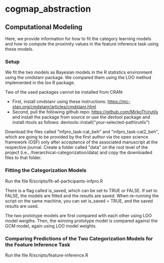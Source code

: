 # cogmap_abstraction

## Computational Modeling
Here, we provide information for how to fit the category learning models and how to compute the proximity values in the feature inference task using these models.

### Setup

We fit the two models as Bayesian models in the R statistics environment using the cmdstanr package. We compared them using the LOO method implemented in the loo R package.

Two of the used packages cannot be installed from CRAN:

- First, install cmdstanr using these instructions: https://mc-stan.org/cmdstanr/articles/cmdstanr.html
- Second, pull the following github repo: https://github.com/MirkoTh/rutils and install the package from source or use the devtool package and install rtools as follows: devtools::install("your-selected-path\\rutils")

Download the files called "infpro_task-cat_beh" and "infpro_task-cat2_beh", which are going to be provided by the first author via the open science framework (OSF) only after acceptance of the associated manuscript at the respective journal. Create a folder called "data" on the root level of the project (i.e., /hierarchical-categorization/data) and copy the downloaded files to that folder.

### Fitting the Categorization Models

Run the file R/scripts/fit-all-participants-infpro.R

There is a flag called is_saved, which can be set to TRUE or FALSE. If set to FALSE, the models are fitted and the results are saved. When re-running the script on the same machine, you can set is_saved = TRUE, and the saved results are used.

The two prototype models are first compared with each other using LOO model weigths. Then, the winning prototype model is compared against the GCM model, again using LOO model weights.


### Comparing Predictions of the Two Categorization Models for the Feature Inference Task

Run the file R/scripts/feature-inference.R

